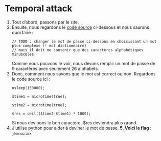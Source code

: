 # Temporal attack

1. Tout d’abord, passons par le site.
2. Ensuite, nous regardons le [code source](http://temporal.hax.w3challs.com/php_portal_administration.php) ci-dessous et nous saurons quoi faire : 
    ```
    // TODO : changer le mot de passe ci-dessous en choisissant un mot plus complexe (! mot dictionnaire)
   // mais il doit ne contenir que des caractères alphabétiques minuscules
    ```
    Comme nous pouvons le voir, nous devons remplir un mot de passe de 9 caractères avec seulement 26 alphabets. 
3. Donc, comment nous savons que le mot est correct ou non. Regardons le code source ici : 
    ```
    usleep(150000);
    ```
    ```
    $time1 = microtime(true);
    ```
    ```
    $time2 = microtime(true);
    ```
    ```
    $res = ceil(($time2-$time1) * 1000);
    ```
    Si nous devinons le bon caractère, $res deviendra plus grand. 
4. J’utilise python pour aider à deviner le mot de passe.
**5. Voici le flag :**  `jkmnaziwx`

